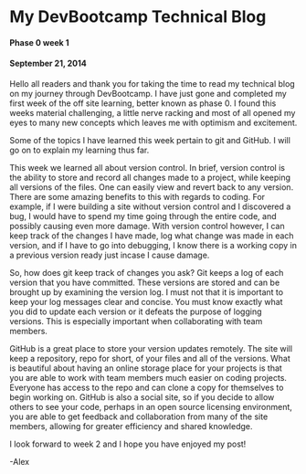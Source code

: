 # My DevBootcamp Technical Blog
#### Phase 0 week 1
#### September 21, 2014

Hello all readers and thank you for taking the time to read my technical blog on my journey through DevBootcamp. I have just gone and completed my first week of the off site learning, better known as phase 0. I found this weeks material challenging, a little nerve racking and most of all opened my eyes to many new concepts which leaves me with optimism and excitement.

Some of the topics I have learned this week pertain to git and GitHub. I will go on to explain my learning thus far.

This week we learned all about version control.  In brief, version control is the ability to store and record all changes made to a project, while keeping all versions of the files. One can easily view and revert back to any version. There are some amazing benefits to this with regards to coding. For example, if I were building a site without version control and I discovered a bug, I would have to spend my time going through the entire code, and possibly causing even more damage.  With version control however, I can keep track of the changes I have made, log what change was made in each version, and if I have to go into debugging, I know there is a working copy in a previous version ready just incase I cause damage.

 So, how does git keep track of changes you ask?  Git keeps a log of each version that you have committed.  These versions are stored and can be brought up by examining the version log. I must not that it is important to keep your log messages clear and concise. You must know exactly what you did to update each version or it defeats the purpose of logging versions. This is especially important when collaborating with team members.

GitHub is a great place to store your version updates remotely. The site will keep a repository, repo for short, of your files and all of the versions. What is beautiful about having an online storage place for your projects is that you are able to work with team members much easier on coding projects. Everyone has access to the repo and can clone a copy for themselves to begin working on.  GitHub is also a social site, so if you decide to allow others to see your code, perhaps in an open source licensing environment, you are able to get feedback and collaboration from many of the site members, allowing for greater efficiency and shared knowledge.

I look forward to week 2 and I hope you have enjoyed my post!

-Alex
